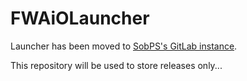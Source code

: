 # FWAiOLauncher

Launcher has been moved to [SobPS's GitLab instance](https://git.sob.moe/sobrooms/FindingWhoAskedInOhioLauncher).

This repository will be used to store releases only...
